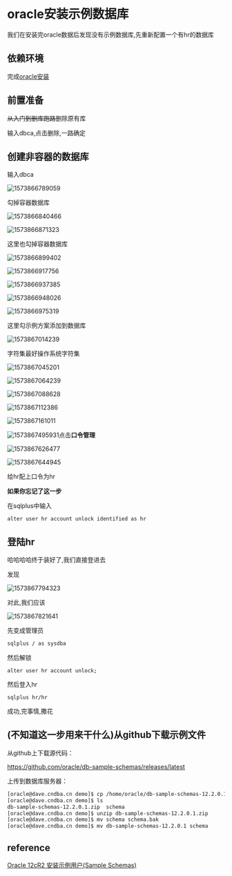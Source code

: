 # oracle安装示例数据库

我们在安装完oracle数据后发现没有示例数据库,先重新配置一个有hr的数据库

## 依赖环境

完成[oracle安装](./2019-11-03-oracle工作环境.md)

## 前置准备

~~从入门到删库跑路~~删除原有库

输入dbca,点击删除,一路确定

## 创建非容器的数据库

输入dbca

![1573866789059](2019-11-16-oracle%E5%AE%89%E8%A3%85%E7%A4%BA%E4%BE%8B%E6%95%B0%E6%8D%AE%E5%BA%93.assets/1573866789059.png)

勾掉容器数据库

![1573866840466](2019-11-16-oracle%E5%AE%89%E8%A3%85%E7%A4%BA%E4%BE%8B%E6%95%B0%E6%8D%AE%E5%BA%93.assets/1573866845789.png)

![1573866871323](2019-11-16-oracle%E5%AE%89%E8%A3%85%E7%A4%BA%E4%BE%8B%E6%95%B0%E6%8D%AE%E5%BA%93.assets/1573866871323.png)

这里也勾掉容器数据库

![1573866899402](2019-11-16-oracle%E5%AE%89%E8%A3%85%E7%A4%BA%E4%BE%8B%E6%95%B0%E6%8D%AE%E5%BA%93.assets/1573866899402.png)

![1573866917756](2019-11-16-oracle%E5%AE%89%E8%A3%85%E7%A4%BA%E4%BE%8B%E6%95%B0%E6%8D%AE%E5%BA%93.assets/1573866917756.png)

![1573866937385](2019-11-16-oracle%E5%AE%89%E8%A3%85%E7%A4%BA%E4%BE%8B%E6%95%B0%E6%8D%AE%E5%BA%93.assets/1573866937385.png)

![1573866948026](2019-11-16-oracle%E5%AE%89%E8%A3%85%E7%A4%BA%E4%BE%8B%E6%95%B0%E6%8D%AE%E5%BA%93.assets/1573866948026.png)

![1573866975319](2019-11-16-oracle%E5%AE%89%E8%A3%85%E7%A4%BA%E4%BE%8B%E6%95%B0%E6%8D%AE%E5%BA%93.assets/1573866975319.png)

这里勾示例方案添加到数据库

![1573867014239](2019-11-16-oracle%E5%AE%89%E8%A3%85%E7%A4%BA%E4%BE%8B%E6%95%B0%E6%8D%AE%E5%BA%93.assets/1573867014239.png)

字符集最好操作系统字符集

![1573867045201](2019-11-16-oracle%E5%AE%89%E8%A3%85%E7%A4%BA%E4%BE%8B%E6%95%B0%E6%8D%AE%E5%BA%93.assets/1573867045201.png)

![1573867064239](2019-11-16-oracle%E5%AE%89%E8%A3%85%E7%A4%BA%E4%BE%8B%E6%95%B0%E6%8D%AE%E5%BA%93.assets/1573867064239.png)

![1573867088628](2019-11-16-oracle%E5%AE%89%E8%A3%85%E7%A4%BA%E4%BE%8B%E6%95%B0%E6%8D%AE%E5%BA%93.assets/1573867088628.png)

![1573867112386](2019-11-16-oracle%E5%AE%89%E8%A3%85%E7%A4%BA%E4%BE%8B%E6%95%B0%E6%8D%AE%E5%BA%93.assets/1573867112386.png)

![1573867161011](2019-11-16-oracle%E5%AE%89%E8%A3%85%E7%A4%BA%E4%BE%8B%E6%95%B0%E6%8D%AE%E5%BA%93.assets/1573867161011.png)

![1573867495931](2019-11-16-oracle%E5%AE%89%E8%A3%85%E7%A4%BA%E4%BE%8B%E6%95%B0%E6%8D%AE%E5%BA%93.assets/1573867495931.png)点击**口令管理**

![1573867626477](2019-11-16-oracle%E5%AE%89%E8%A3%85%E7%A4%BA%E4%BE%8B%E6%95%B0%E6%8D%AE%E5%BA%93.assets/1573867626477.png)

![1573867644945](2019-11-16-oracle%E5%AE%89%E8%A3%85%E7%A4%BA%E4%BE%8B%E6%95%B0%E6%8D%AE%E5%BA%93.assets/1573867644945.png)

给hr配上口令为hr

**如果你忘记了这一步**

在sqlplus中输入

```
alter user hr account unlock identified as hr
```



## 登陆hr

哈哈哈哈终于装好了,我们直接登进去

发现

![1573867794323](2019-11-16-oracle%E5%AE%89%E8%A3%85%E7%A4%BA%E4%BE%8B%E6%95%B0%E6%8D%AE%E5%BA%93.assets/1573867794323.png)

对此,我们应该

![1573867821641](2019-11-16-oracle%E5%AE%89%E8%A3%85%E7%A4%BA%E4%BE%8B%E6%95%B0%E6%8D%AE%E5%BA%93.assets/1573867821641.png)

先变成管理员

```bash
sqlplus / as sysdba
```

然后解锁

```
alter user hr account unlock;
```

然后登入hr

```
sqlplus hr/hr
```

成功,完事情,撒花



## (不知道这一步用来干什么)从github下载示例文件

从github上下载源代码：

https://github.com/oracle/db-sample-schemas/releases/latest

上传到数据库服务器：

```bash
[oracle@dave.cndba.cn demo]$ cp /home/oracle/db-sample-schemas-12.2.0.1.zip $ORACLE_HOME/demo
[oracle@dave.cndba.cn demo]$ ls
db-sample-schemas-12.2.0.1.zip  schema
[oracle@dave.cndba.cn demo]$ unzip db-sample-schemas-12.2.0.1.zip
[oracle@dave.cndba.cn demo]$ mv schema schema.bak
[oracle@dave.cndba.cn demo]$ mv db-sample-schemas-12.2.0.1 schema
```

## reference

[Oracle 12cR2 安装示例用户(Sample Schemas)](https://www.cndba.cn/dave/article/1985)